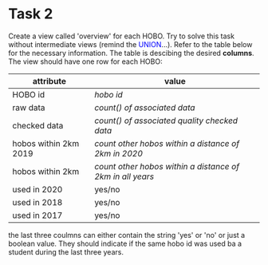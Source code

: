 # Task 2
Create a view called 'overview' for each HOBO. Try to solve this task without intermediate views (remind the <span style="color: blue;">UNION</span>...). Refer to the table below for the necessary information. The table is descibing the desired **columns**. The view should have one row for each HOBO:

|  attribute  |    value    |
|-------------|-------------|
|   HOBO id   |  *hobo id*  |
|  raw data   |  _count() of associated data_  |
|  checked data  |  _count() of associated quality checked data_  |
|  hobos within 2km 2019  | _count other hobos within a distance of 2km in 2020_  |
|  hobos within 2km  | _count other hobos within a distance of 2km in all years_  |
|  used in 2020  |  yes/no  |
|  used in 2018  |  yes/no  |
|  used in 2017  |  yes/no  |

the last three coulmns can either contain the string 'yes' or 'no' or just a boolean value. They should indicate if the same hobo id was used ba a student during the last three years.